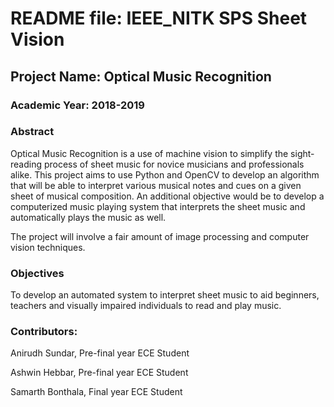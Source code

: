 # README file: IEEE_NITK SPS Sheet Vision

## Project Name: Optical Music Recognition

### Academic Year: 2018-2019

### Abstract

Optical Music Recognition is a use of machine vision to simplify the sight-reading process of sheet music for novice musicians and professionals alike. This project aims to use Python and OpenCV to develop an algorithm that will be able to interpret various musical notes and cues on a given sheet of musical composition. An additional objective would be to develop a computerized music playing system that interprets the sheet music and automatically plays the music as well.

The project will involve a fair amount of image processing and computer vision techniques.

### Objectives

To develop an automated system to interpret sheet music to aid beginners, teachers and visually impaired individuals to read and play music.

### Contributors:

Anirudh Sundar, Pre-final year ECE Student

Ashwin Hebbar, Pre-final year ECE Student

Samarth Bonthala, Final year ECE Student
